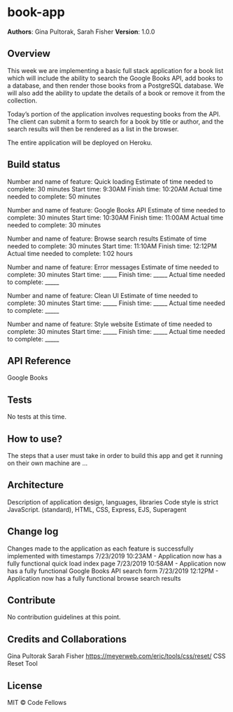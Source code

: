 # book-app

**Authors**: Gina Pultorak, Sarah Fisher
**Version**: 1.0.0

## Overview
This week we are implementing a basic full stack application for a book list which will include the ability to search the Google Books API, add books to a database, and then render those books from a PostgreSQL database. We will also add the ability to update the details of a book or remove it from the collection.

Today’s portion of the application involves requesting books from the API. The client can submit a form to search for a book by title or author, and the search results will then be rendered as a list in the browser.

The entire application will be deployed on Heroku.

## Build status
Number and name of feature: Quick loading
Estimate of time needed to complete: 30 minutes
Start time: 9:30AM
Finish time: 10:20AM
Actual time needed to complete: 50 minutes

Number and name of feature: Google Books API
Estimate of time needed to complete: 30 minutes
Start time: 10:30AM
Finish time: 11:00AM
Actual time needed to complete: 30 minutes

Number and name of feature: Browse search results
Estimate of time needed to complete: 30 minutes
Start time: 11:10AM
Finish time: 12:12PM
Actual time needed to complete: 1:02 hours

Number and name of feature: Error messages
Estimate of time needed to complete: 30 minutes
Start time: _____
Finish time: _____
Actual time needed to complete: _____

Number and name of feature: Clean UI
Estimate of time needed to complete: 30 minutes
Start time: _____
Finish time: _____
Actual time needed to complete: _____

Number and name of feature: Style website
Estimate of time needed to complete: 30 minutes
Start time: _____
Finish time: _____
Actual time needed to complete: _____

## API Reference
Google Books

## Tests
No tests at this time. 

## How to use?
The steps that a user must take in order to build this app and get it running on their own machine are ...

## Architecture
Description of application design, languages, libraries
Code style is strict JavaScript. (standard), HTML, CSS, Express, EJS, Superagent

## Change log
Changes made to the application as each feature is successfully implemented with timestamps
7/23/2019 10:23AM - Application now has a fully functional quick load index page
7/23/2019 10:58AM - Application now has a fully functional Google Books API search form
7/23/2019 12:12PM - Application now has a fully functional browse search results

## Contribute
No contribution guidelines at this point. 

## Credits and Collaborations
Gina Pultorak 
Sarah Fisher 
https://meyerweb.com/eric/tools/css/reset/ CSS Reset Tool

## License
MIT © Code Fellows
